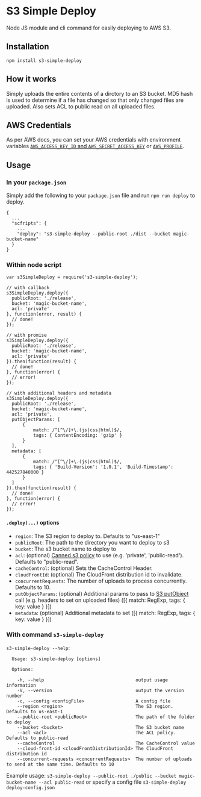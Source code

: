 # S3 Simple Deploy

Node JS module and cli command for easily deploying to AWS S3.

## Installation

`npm install s3-simple-deploy`

## How it works

Simply uploads the entire contents of a dirctory to an S3 bucket.
MD5 hash is used to determine if a file has changed so that only changed files are uploaded.
Also sets ACL to public read on all uploaded files.

## AWS Credentials

As per AWS docs, you can set your AWS credentials with environment variables
[`AWS_ACCESS_KEY_ID` and `AWS_SECRET_ACCESS_KEY`](https://docs.aws.amazon.com/sdk-for-javascript/v2/developer-guide/loading-node-credentials-environment.html)
or [`AWS_PROFILE`](https://docs.aws.amazon.com/sdk-for-javascript/v2/developer-guide/loading-node-credentials-shared.html).


## Usage

### In your `package.json`

Simply add the following to your `package.json` file and run `npm run deploy` to deploy.

```
{
  ...
  "scfripts": {
    ...
    "deploy": "s3-simple-deploy --public-root ./dist --bucket magic-bucket-name"
  }
}
```

### Within node script

```
var s3SimpleDeploy = require('s3-simple-deploy');

// with callback
s3SimpleDeploy.deploy({
  publicRoot: './release',
  bucket: 'magic-bucket-name',
  acl: 'private'
}, function(error, result) {
  // done!
});

// with promise
s3SimpleDeploy.deploy({
  publicRoot: './release',
  bucket: 'magic-bucket-name',
  acl: 'private'
}).then(function(result) {
  // done!
}, function(error) {
  // error!
});

// with additional headers and metadata
s3SimpleDeploy.deploy({
  publicRoot: './release',
  bucket: 'magic-bucket-name',
  acl: 'private',
  putObjectParams: [
      {
          match: /^[^\/]+\.(js|css|html)$/,
          tags: { ContentEncoding: 'gzip' }
      }
  ],
  metadata: [
      {
          match: /^[^\/]+\.(js|css|html)$/,
          tags: { 'Build-Version': '1.0.1', 'Build-Timestamp': 442527840000 }
      }
  ]
}).then(function(result) {
  // done!
}, function(error) {
  // error!
});
```

#### `.deploy(...)` options

* `region`: The S3 region to deploy to. Defaults to "us-east-1"
* `publicRoot`: The path to the directory you want to deploy to s3
* `bucket`: The s3 bucket name to deploy to
* `acl`: (optional) [Canned s3 policy](http://docs.aws.amazon.com/AmazonS3/latest/dev/acl-overview.html) to use (e.g. 'private', 'public-read'). Defaults to "public-read".
* `cacheControl`: (optional) Sets the CacheControl Header.
* `cloudFrontId`: (optional) The CloudFront distribution id to invalidate.
* `concurrentRequests`: The number of uploads to process concurrently. Defaults to 10.
* `putObjectParams`: (optional) Additional params to pass to [S3 putObject](https://docs.aws.amazon.com/AWSJavaScriptSDK/latest/AWS/S3.html#putObject-property) call (e.g. headers to set on uploaded files) ([{ match: RegExp, tags: { key: value } }])
* `metadata`: (optional) Additional metadata to set ([{ match: RegExp, tags: { key: value } }])


### With command `s3-simple-deploy`

`s3-simple-deploy --help`:

```
  Usage: s3-simple-deploy [options]

  Options:

    -h, --help                                  output usage information
    -V, --version                               output the version number
    -c, --config <configFile>                   A config file
    --region <region>                           The S3 region. Defaults to us-east-1
    --public-root <publicRoot>                  The path of the folder to deploy
    --bucket <bucket>                           The S3 bucket name
    --acl <acl>                                 The ACL policy. Defaults to public-read
    --cacheControl                              The CacheControl value
    --cloud-front-id <cloudFrontDistributionId> The CloudFront distribution id
    --concurrent-requests <concurrentRequests>  The number of uploads to send at the same time. Defaults to 10
```

Example usage:
`s3-simple-deploy --public-root ./public --bucket magic-bucket-name --acl public-read`
or specify a config file
`s3-simple-deploy deploy-config.json`